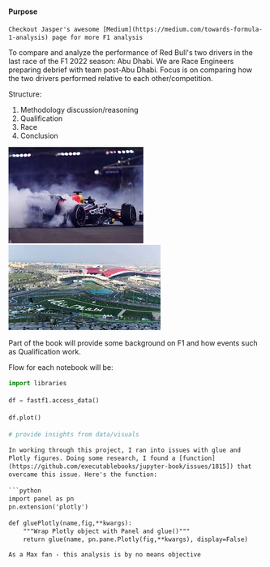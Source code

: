 #### Purpose
```{margin} Want to learn more?
Checkout Jasper's awesome [Medium](https://medium.com/towards-formula-1-analysis) page for more F1 analysis
```
To compare and analyze the performance of Red Bull's two drivers in the last race of the F1 2022 season: Abu Dhabi. We are Race Engineers preparing debrief with team post-Abu Dhabi. Focus is on comparing how the two drivers performed relative to each other/competition.

Structure:
1. Methodology discussion/reasoning 
2. Qualification
3. Race
4. Conclusion 

![smoke](images/burnout.jpg)
![track](images/track.jpg)

Part of the book will provide some background on F1 and how events such as Qualification work.

Flow for each notebook will be:

```python
import libraries

df = fastf1.access_data()

df.plot()

# provide insights from data/visuals

```

```{note}
In working through this project, I ran into issues with glue and Plotly figures. Doing some research, I found a [function](https://github.com/executablebooks/jupyter-book/issues/1815]) that overcame this issue. Here's the function:

```python
import panel as pn
pn.extension('plotly')

def gluePlotly(name,fig,**kwargs):
    """Wrap Plotly object with Panel and glue()"""
    return glue(name, pn.pane.Plotly(fig,**kwargs), display=False)
```

```{warning}
As a Max fan - this analysis is by no means objective
```


